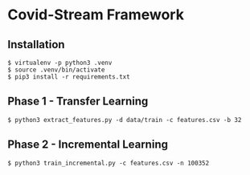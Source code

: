 # Covid-Stream Framework

## Installation
```
$ virtualenv -p python3 .venv
$ source .venv/bin/activate
$ pip3 install -r requirements.txt
```

## Phase 1 - Transfer Learning
```
$ python3 extract_features.py -d data/train -c features.csv -b 32
```

## Phase 2 - Incremental Learning
```
$ python3 train_incremental.py -c features.csv -n 100352
```